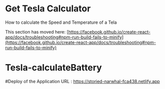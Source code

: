 # Get Tesla Calculator
How to calculate the Speed and Temperature of a Tela


This section has moved here: [https://facebook.github.io/create-react-app/docs/troubleshooting#npm-run-build-fails-to-minify](https://facebook.github.io/create-react-app/docs/troubleshooting#npm-run-build-fails-to-minify)
# Tesla-calculateBattery

#Deploy of the Application 
URL : https://storied-narwhal-fca438.netlify.app

